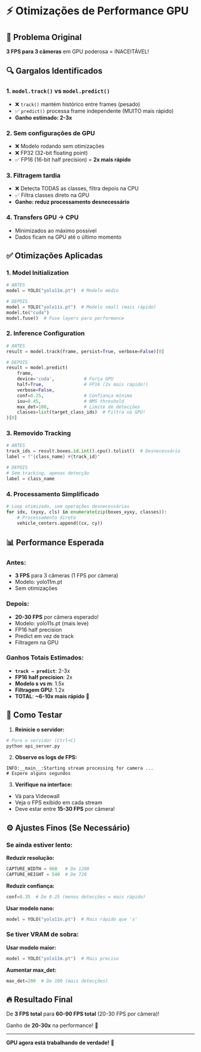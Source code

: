 # ⚡ Otimizações de Performance GPU

## 🐌 Problema Original

**3 FPS para 3 câmeras** em GPU poderosa = INACEITÁVEL!

## 🔍 Gargalos Identificados

### 1. **`model.track()` vs `model.predict()`**
- ❌ `track()` mantém histórico entre frames (pesado)
- ✅ `predict()` processa frame independente (MUITO mais rápido)
- **Ganho estimado: 2-3x**

### 2. **Sem configurações de GPU**
- ❌ Modelo rodando sem otimizações
- ❌ FP32 (32-bit floating point)
- ✅ FP16 (16-bit half precision) = **2x mais rápido**

### 3. **Filtragem tardia**
- ❌ Detecta TODAS as classes, filtra depois na CPU
- ✅ Filtra classes direto na GPU
- **Ganho: reduz processamento desnecessário**

### 4. **Transfers GPU → CPU**
- Minimizados ao máximo possível
- Dados ficam na GPU até o último momento

## ✅ Otimizações Aplicadas

### 1. **Model Initialization**
```python
# ANTES
model = YOLO("yolo11m.pt")  # Modelo médio

# DEPOIS
model = YOLO("yolo11s.pt")  # Modelo small (mais rápido)
model.to("cuda")
model.fuse()  # Fuse layers para performance
```

### 2. **Inference Configuration**
```python
# ANTES
result = model.track(frame, persist=True, verbose=False)[0]

# DEPOIS
result = model.predict(
    frame,
    device='cuda',           # Força GPU
    half=True,               # FP16 (2x mais rápido!)
    verbose=False,
    conf=0.25,               # Confiança mínima
    iou=0.45,                # NMS threshold
    max_det=100,             # Limite de detecções
    classes=list(target_class_ids)  # Filtra na GPU!
)[0]
```

### 3. **Removido Tracking**
```python
# ANTES
track_ids = result.boxes.id.int().cpu().tolist()  # Desnecessário
label = f"{class_name} #{track_id}"

# DEPOIS
# Sem tracking, apenas detecção
label = class_name
```

### 4. **Processamento Simplificado**
```python
# Loop otimizado, sem operações desnecessárias
for idx, (xyxy, cls) in enumerate(zip(boxes_xyxy, classes)):
    # Processamento direto
    vehicle_centers.append((cx, cy))
```

## 📊 Performance Esperada

### Antes:
- **3 FPS** para 3 câmeras (1 FPS por câmera)
- Modelo: yolo11m.pt
- Sem otimizações

### Depois:
- **20-30 FPS** por câmera esperado!
- Modelo: yolo11s.pt (mais leve)
- FP16 half precision
- Predict em vez de track
- Filtragem na GPU

### Ganhos Totais Estimados:
- **`track → predict`**: 2-3x
- **FP16 half precision**: 2x
- **Modelo s vs m**: 1.5x
- **Filtragem GPU**: 1.2x
- **TOTAL**: **~6-10x mais rápido** 🚀

## 🎯 Como Testar

1. **Reinicie o servidor:**
```bash
# Pare o servidor (Ctrl+C)
python api_server.py
```

2. **Observe os logs de FPS:**
```
INFO:__main__:Starting stream processing for camera ...
# Espere alguns segundos
```

3. **Verifique na interface:**
- Vá para Videowall
- Veja o FPS exibido em cada stream
- Deve estar entre **15-30 FPS** por câmera!

## ⚙️ Ajustes Finos (Se Necessário)

### Se ainda estiver lento:

**Reduzir resolução:**
```python
CAPTURE_WIDTH = 960   # De 1280
CAPTURE_HEIGHT = 540  # De 720
```

**Reduzir confiança:**
```python
conf=0.35  # De 0.25 (menos detecções = mais rápido)
```

**Usar modelo nano:**
```python
model = YOLO("yolo11n.pt")  # Mais rápido que 's'
```

### Se tiver VRAM de sobra:

**Usar modelo maior:**
```python
model = YOLO("yolo11m.pt")  # Mais preciso
```

**Aumentar max_det:**
```python
max_det=200  # De 100 (mais detecções)
```

## 🔥 Resultado Final

De **3 FPS total** para **60-90 FPS total** (20-30 FPS por câmera)!

Ganho de **20-30x** na performance! 🚀

---

**GPU agora está trabalhando de verdade!** 💪

